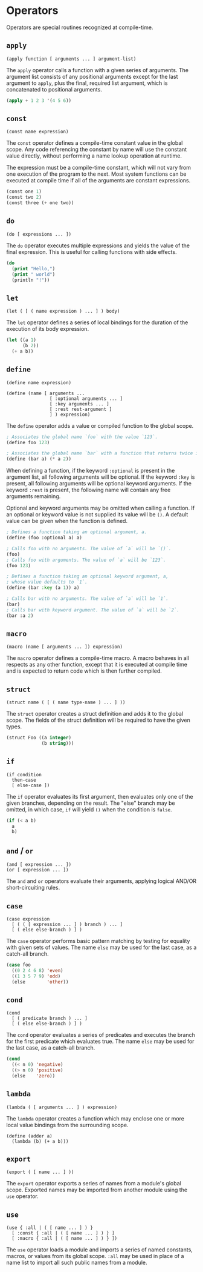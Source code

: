 # Operators

Operators are special routines recognized at compile-time.

## `apply`

```
(apply function [ arguments ... ] argument-list)
```

The `apply` operator calls a function with a given series of arguments.
The argument list consists of any positional arguments except for the last
argument to `apply`, plus the final, required list argument, which is
concatenated to positional arguments.

```lisp
(apply + 1 2 3 '(4 5 6))
```

## `const`

```
(const name expression)
```

The `const` operator defines a compile-time constant value in the global scope.
Any code referencing the constant by name will use the constant value directly,
without performing a name lookup operation at runtime.

The expression must be a compile-time constant, which will not vary from one
execution of the program to the next. Most system functions can be executed
at compile time if all of the arguments are constant expressions.

```lisp
(const one 1)
(const two 2)
(const three (+ one two))
```

## `do`

```
(do [ expressions ... ])
```

The `do` operator executes multiple expressions and yields the value of the
final expression. This is useful for calling functions with side effects.

```lisp
(do
  (print "Hello,")
  (print " world")
  (println "!"))
```

## `let`

```
(let ( [ ( name expression ) ... ] ) body)
```

The `let` operator defines a series of local bindings for the duration of the
execution of its body expression.

```lisp
(let ((a 1)
      (b 2))
  (+ a b))
```

## `define`

```
(define name expression)

(define (name [ arguments ...
                [ :optional arguments ... ]
                [ :key arguments ... ]
                [ :rest rest-argument ]
                ] ) expression)
```

The `define` operator adds a value or compiled function to the global scope.

```lisp
; Associates the global name `foo` with the value `123`.
(define foo 123)

; Associates the global name `bar` with a function that returns twice its input.
(define (bar a) (* a 2))
```

When defining a function, if the keyword `:optional` is present in the argument
list, all following arguments will be optional. If the keyword `:key` is present,
all following arguments will be optional keyword arguments. If the keyword
`:rest` is present, the following name will contain any free arguments remaining.

Optional and keyword arguments may be omitted when calling a function.
If an optional or keyword value is not supplied its value will be `()`.
A default value can be given when the function is defined.

```lisp
; Defines a function taking an optional argument, a.
(define (foo :optional a) a)

; Calls foo with no arguments. The value of `a` will be `()`.
(foo)
; Calls foo with arguments. The value of `a` will be `123`.
(foo 123)

; Defines a function taking an optional keyword argument, a,
; whose value defaults to `1`.
(define (bar :key (a 1)) a)

; Calls bar with no arguments. The value of `a` will be `1`.
(bar)
; Calls bar with keyword argument. The value of `a` will be `2`.
(bar :a 2)
```

## `macro`

```
(macro (name [ arguments ... ]) expression)
```

The `macro` operator defines a compile-time macro. A macro behaves in all
respects as any other function, except that it is executed at compile time
and is expected to return code which is then further compiled.

## `struct`

```
(struct name ( [ ( name type-name ) ... ] ))
```

The `struct` operator creates a struct definition and adds it to the global scope.
The fields of the struct definition will be required to have the given types.

```lisp
(struct Foo ((a integer)
             (b string)))
```

## `if`

```
(if condition
  then-case
  [ else-case ])
```

The `if` operator evaluates its first argument, then evaluates only one of the
given branches, depending on the result. The "else" branch may be omitted,
in which case, `if` will yield `()` when the condition is `false`.

```lisp
(if (< a b)
  a
  b)
```

## `and` / `or`

```
(and [ expression ... ])
(or [ expression ... ])
```

The `and` and `or` operators evaluate their arguments, applying logical AND/OR
short-circuiting rules.

## `case`

```
(case expression
  [ ( ( [ expression ... ] ) branch ) ... ]
  [ ( else else-branch ) ] )
```

The `case` operator performs basic pattern matching by testing for equality
with given sets of values. The name `else` may be used for the last case,
as a catch-all branch.

```lisp
(case foo
  ((0 2 4 6 8) 'even)
  ((1 3 5 7 9) 'odd)
  (else        'other))
```

## `cond`

```
(cond
  [ ( predicate branch ) ... ]
  [ ( else else-branch ) ] )
```

The `cond` operator evaluates a series of predicates and executes the branch
for the first predicate which evaluates true. The name `else` may be used for
the last case, as a catch-all branch.

```lisp
(cond
  ((< n 0) 'negative)
  ((> n 0) 'positive)
  (else    'zero))
```

## `lambda`

```
(lambda ( [ arguments ... ] ) expression)
```

The `lambda` operator creates a function which may enclose one or more local
value bindings from the surrounding scope.

```
(define (adder a)
  (lambda (b) (+ a b)))
```

## `export`

```
(export ( [ name ... ] ))
```

The `export` operator exports a series of names from a module's global scope.
Exported names may be imported from another module using the `use` operator.

## `use`

```
(use { :all | ( [ name ... ] ) }
  [ :const { :all | ( [ name ... ] ) } ]
  [ :macro { :all | ( [ name ... ] ) } ])
```

The `use` operator loads a module and imports a series of named constants,
macros, or values from its global scope. `:all` may be used in place of a name
list to import all such public names from a module.
